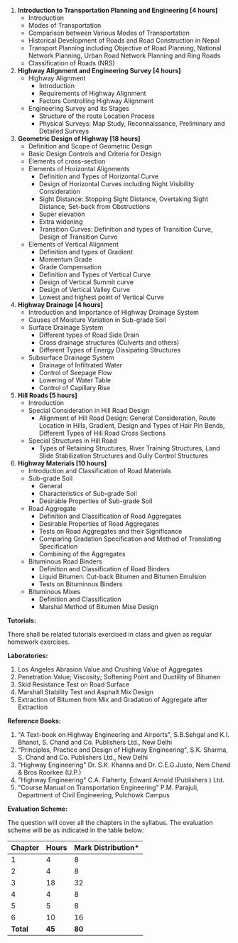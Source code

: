 1. **Introduction to Transportation Planning and Engineering [4 hours]**
    * Introduction
    * Modes of Transportation
    * Comparison between Various Modes of Transportation
    * Historical Development of Roads and Road Construction in Nepal
    * Transport Planning including Objective of Road Planning, National Network Planning, Urban Road Network Planning and Ring Roads
    * Classification of Roads (NRS)
2. **Highway Alignment and Engineering Survey [4 hours]**
    * Highway Alignment
        * Introduction
        * Requirements of Highway Alignment
        * Factors Controlling Highway Alignment
    * Engineering Survey and its Stages
        * Structure of the route Location Process
        * Physical Surveys: Map Study, Reconnaissance, Preliminary and Detailed Surveys
3. **Geometric Design of Highway [18 hours]**
    * Definition and Scope of Geometric Design
    * Basic Design Controls and Criteria for Design
    * Elements of cross-section
    * Elements of Horizontal Alignments
        * Definition and Types of Horizontal Curve
        * Design of Horizontal Curves including Night Visibility Consideration
        * Sight Distance: Stopping Sight Distance, Overtaking Sight Distance, Set-back from Obstructions
        * Super elevation
        * Extra widening
        * Transition Curves: Definition and types of Transition Curve, Design of Transition Curve
    * Elements of Vertical Alignment
        * Definition and types of Gradient
        * Momentum Grade
        * Grade Compensation
        * Definition and Types of Vertical Curve
        * Design of Vertical Summit curve
        * Design of Vertical Valley Curve
        * Lowest and highest point of Vertical Curve
4. **Highway Drainage [4 hours]**
    * Introduction and Importance of Highway Drainage System
    * Causes of Moisture Variation in Sub-grade Soil
    * Surface Drainage System
        * Different types of Road Side Drain
        * Cross drainage structures (Culverts and others)
        * Different Types of Energy Dissipating Structures
    * Subsurface Drainage System
        * Drainage of Infiltrated Water
        * Control of Seepage Flow
        * Lowering of Water Table
        * Control of Capillary Rise
5. **Hill Roads [5 hours]**
    * Introduction
    * Special Consideration in Hill Road Design
        * Alignment of Hill Road Design: General Consideration, Route Location in Hills, Gradient, Design and Types of Hair Pin Bends, Different Types of Hill Road Cross Sections
    * Special Structures in Hill Road
        * Types of Retaining Structures, River Training Structures, Land Slide Stabilization Structures and Gully Control Structures
6. **Highway Materials [10 hours]**
    * Introduction and Classification of Road Materials
    * Sub-grade Soil
        * General
        * Characteristics of Sub-grade Soil
        * Desirable Properties of Sub-grade Soil
    * Road Aggregate
        * Definition and Classification of Road Aggregates
        * Desirable Properties of Road Aggregates
        * Tests on Road Aggregates and their Significance
        * Comparing Gradation Specification and Method of Translating Specification
        * Combining of the Aggregates
    * Bituminous Road Binders
        * Definition and Classification of Road Binders
        * Liquid Bitumen: Cut-back Bitumen and Bitumen Emulsion
        * Tests on Bituminous Binders
    * Bituminous Mixes
        * Definition and Classification
        * Marshal Method of Bitumen Mixe Design

**Tutorials:**

There shall be related tutorials exercised in class and given as regular homework exercises.

**Laboratories:**

1. Los Angeles Abrasion Value and Crushing Value of Aggregates
2. Penetration Value; Viscosity; Softening Point and Ductility of Bitumen
3. Skid Resistance Test on Road Surface
4. Marshall Stability Test and Asphalt Mix Design
5. Extraction of Bitumen from Mix and Gradation of Aggregate after Extraction

**Reference Books:**

1. "A Text-book on Highway Engineering and Airports", S.B.Sehgal and K.I. Bhanot, S. Chand and Co. Publishers Ltd., New Delhi
2. "Principles, Practice and Design of Highway Engineering", S.K. Sharma, S. Chand and Co. Publishers Ltd., New Delhi
3. "Highway Engineering" Dr. S.K. Khanna and Dr. C.E.G.Justo, Nem Chand & Bros Roorkee (U.P.)
4. "Highway Engineering" C.A. Flaherty, Edward Arnold (Publishers ) Ltd.
5. "Course Manual on Transportation Engineering" P.M. Parajuli, Department of Civil Engineering, Pulchowk Campus

**Evaluation Scheme:**

The question will cover all the chapters in the syllabus. The evaluation scheme will be as indicated in the table below:

| Chapter   | Hours  | Mark Distribution* |
| --------- | ------ | ------------------ |
| 1         | 4      | 8                  |
| 2         | 4      | 8                  |
| 3         | 18     | 32                 |
| 4         | 4      | 8                  |
| 5         | 5      | 8                  |
| 6         | 10     | 16                 |
| **Total** | **45** | **80**             |